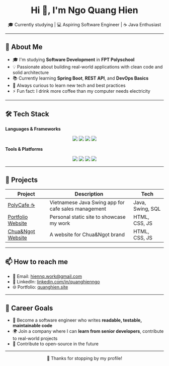 <h1 align="center">Hi 👋, I'm Ngo Quang Hien</h1>
<p align="center">
  🎓 Currently studying | 💻 Aspiring Software Engineer | ☕ Java Enthusiast
</p>

---

## 📌 About Me

- 🎓 I'm studying **Software Development** in **FPT Polyschool**
- 💡 Passionate about building real-world applications with clean code and solid architecture
- 📚 Currently learning **Spring Boot**, **REST API**, and **DevOps Basics**
- 🌱 Always curious to learn new tech and best practices
- ⚡ Fun fact: I drink more coffee than my computer needs electricity

---

## 🛠️ Tech Stack

**Languages & Frameworks**
<div align="center">
  <img src="https://img.shields.io/badge/Java-ED8B00?style=for-the-badge&logo=java&logoColor=white"/>
  <img src="https://img.shields.io/badge/Spring%20Boot-6DB33F?style=for-the-badge&logo=spring-boot&logoColor=white"/>
  <img src="https://img.shields.io/badge/MySQL-00758F?style=for-the-badge&logo=mysql&logoColor=white"/>
  <img src="https://img.shields.io/badge/JavaFX-2C54C7?style=for-the-badge&logoColor=white"/>
</div>

**Tools & Platforms**
<div align="center">
  <img src="https://img.shields.io/badge/IntelliJ IDEA-000000?style=for-the-badge&logo=intellij-idea&logoColor=white"/>
  <img src="https://img.shields.io/badge/Git-F05032?style=for-the-badge&logo=git&logoColor=white"/>
  <img src="https://img.shields.io/badge/GitHub-181717?style=for-the-badge&logo=github&logoColor=white"/>
  <img src="https://img.shields.io/badge/Maven-C71A36?style=for-the-badge&logo=apachemaven&logoColor=white"/>
</div>

---

## 📂 Projects

| Project | Description | Tech |
|--------|-------------|------|
| [PolyCafe ☕](https://github.com/hien170108/PolyCafe) | Vietnamese Java Swing app for cafe sales management | Java, Swing, SQL |
| [Portfolio Website](https://quanghien.site) | Personal static site to showcase my work | HTML, CSS, JS |
| [Chua&Ngọt Website](https://github.com/hien170108/chuangot-website) | A website for Chua&Ngọt brand | HTML, CSS, JS |

---

## 📫 How to reach me

- 📧 Email: hiennq.work@gmail.com
- 💼 LinkedIn: [linkedin.com/in/quanghienngo](https://linkedin.com/in/quang-hien-ngo-741163369/)
- 🌐 Portfolio: [quanghien.site](https://quanghien.site)

---

## 🧭 Career Goals

- 🔭 Become a software engineer who writes **readable, testable, maintainable code**
- 🌍 Join a company where I can **learn from senior developers**, contribute to real-world projects
- 🧠 Contribute to open-source in the future

---

<p align="center">
  🚀 Thanks for stopping by my profile!
</p>
